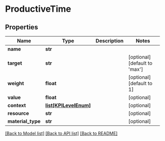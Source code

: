 # ProductiveTime

## Properties
Name | Type | Description | Notes
------------ | ------------- | ------------- | -------------
**name** | **str** |  | 
**target** | **str** |  | [optional] [default to 'max']
**weight** | **float** |  | [optional] [default to 1]
**value** | **float** |  | [optional] 
**context** | [**list[KPILevelEnum]**](KPILevelEnum.md) |  | [optional] 
**resource** | **str** |  | [optional] 
**material_type** | **str** |  | [optional] 

[[Back to Model list]](../README.md#documentation-for-models) [[Back to API list]](../README.md#documentation-for-api-endpoints) [[Back to README]](../README.md)

